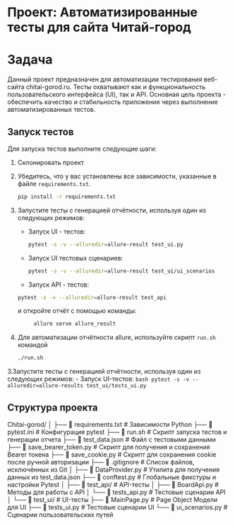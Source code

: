 # Проект: Автоматизированные тесты для сайта Читай-город

# Задача

Данный проект предназначен для автоматизации тестирования веб-сайта chitai-gorod.ru. Тесты охватывают как и функциональность пользовательского интерфейса (UI), так и API. Основная цель проекта - обеспечить качество и стабильность приложения через выполнение автоматизированных тестов.

## Запуск тестов

Для запуска тестов выполните следующие шаги:
1. Склонировать проект

2. Убедитесь, что у вас установлены все зависимости, указанные в файле `requirements.txt`.
   ```bash
   pip install -r requirements.txt
   ```

3. Запустите тесты с генерацией отчётности, используя один из следующих режимов:
   - Запуск UI - тестов:
      ```bash
     pytest -s -v --alluredir=allure-result test_ui.py
     ```
     
   - Запуск UI тестовых сценариев:
      ```bash
     pytest -s -v --alluredir=allure-result test_ui/ui_scenarios
     ```
     
   - Запуск API - тестов: 
   ```bash
   pytest -s -v --alluredir=allure-result test_api
   ```
   и откройте отчёт с помощью команды:
   ```bash
        allure serve allure_result
   ```
   
4. Для автоматизации отчётности allure, используйте скрипт `run.sh` командой
   ```bash
   ./run.sh
   ```



3.Запустите тесты с генерацией отчётности, используя один из следующих режимов:
    - Запуск UI-тестов:
        ```bash
        pytest -s -v --alluredir=allure-results test_ui/tests_ui.py
        ```

## Структура проекта

Chitai-gorod/
│
├── 📄 requirements.txt # Зависимости Python
├── 📄 pytest.ini # Конфигурация pytest
├── 📄 run.sh # Скрипт запуска тестов и генерации отчета
├── 📄 test_data.json # Файл с тестовыми данными
├── 📄 save_bearer_token.py # Скрипт для получения и сохранения Bearer токена
├── 📄 save_cookie.py # Скрипт для сохранения cookie после ручной авторизации
├── 📄 .gitignore # Список файлов, исключённых из Git
│
├── 📄 DataProvider.py # Утилита для получения данных из test_data.json
├── 📄 conftest.py # Глобальные фикстуры и настройки Pytest
│
├── 📂 test_api/ # API-тесты
│ ├── 📄 BoardApi.py # Методы для работы с API
│ └── 📄 tests_api.py # Тестовые сценарии API
│
└── 📂 test_ui/ # UI-тесты
├── 📄 MainPage.py # Page Object Модели для UI
├── 📄 tests_ui.py # Тестовые сценарии UI
└── 📄 ui_scenarios.py # Сценарии пользовательских путей